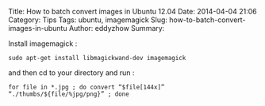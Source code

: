 Title: How to batch convert images in Ubuntu 12.04
Date: 2014-04-04 21:06
Category: Tips
Tags: ubuntu, imagemagick
Slug: how-to-batch-convert-images-in-ubuntu
Author: eddyzhow
Summary:

Install imagemagick :

```
sudo apt-get install libmagickwand-dev imagemagick
```

and then cd to your directory and run :

```
for file in *.jpg ; do convert “$file[144x]” “./thumbs/${file/%jpg/png}” ; done
```
